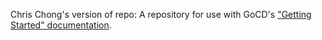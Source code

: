Chris Chong's version of repo:
A repository for use with GoCD's ["Getting Started" documentation](https://www.go.cd/getting-started/part-1/).
